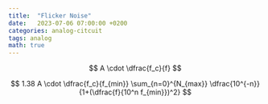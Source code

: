 ```yaml
---
title:  "Flicker Noise"
date:   2023-07-06 07:00:00 +0200
categories: analog-citcuit
tags: analog
math: true
---
```


$$
A \cdot \dfrac{f_c}{f}
$$

$$
1.38 A \cdot \dfrac{f_c}{f_{min}} \sum_{n=0}^{N_{max}} \dfrac{10^{-n}}{1+(\dfrac{f}{10^n f_{min}})^2}
$$
